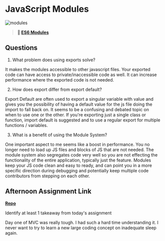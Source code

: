 # JavaScript Modules

![modules](https://bcw.blob.core.windows.net/public/img/1015719031845190)

> **📖 [ES6 Modules](https://codeworksacademy.com/fs-student-guide/resources/wk3/01-Modules)**

## Questions

1. What problem does using exports solve?

  It makes the modules accessible to other javascript files. Your exported code can have access to private/inaccessible code as well. It can increase performance where the exported code is not needed.

<!-- maybe need some help understanding this. -->
2. How does export differ from export default?

  Export Default are often used to export a singular variable with value and gives you the possibility of having a default value for the js file doing the import to fall back on. It seems to be a confusing and debated topic on when to use one or the other. If you're exporting just a single class or function, import default is suggested and to use a regular export for multiple functions / variables.

3. What is a benefit of using the Module System?

  One important aspect to me seems like a boost in performance. You no longer need to load up JS files and blocks of JS that are not needed. The module system also segregates code very well so you are not effecting the functionality of the entire application, typically just the feature. Modules keep your JS code clean and easy to ready, and can point you in a more specific direction during debugging and potentially keep multiple code contributors from stepping on each other.

## Afternoon Assignment Link

**[Repo](https://github.com/patrick-misner/wk3d1-rally-racers)**

Identify at least 1 takeaway from today's assignment

Day one of MVC was really tough. I had such a hard time understanding it. I never want to try to learn a new large coding concept on inadequate sleep again.
